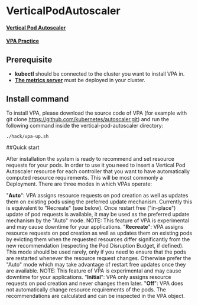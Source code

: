 # VerticalPodAutoscaler
#### [Vertical Pod Autoscaler](https://github.com/kubernetes/autoscaler/tree/master/vertical-pod-autoscaler)
#### [VPA Practice](https://haereeroo.tistory.com/25)
## Prerequisite
* **kubectl** should be connected to the cluster you want to install VPA in.
* **[The metrics server](https://github.com/kubernetes-sigs/metrics-server)** must be deployed in your cluster. 
## Install command

To install VPA, please download the source code of VPA (for example with git clone https://github.com/kubernetes/autoscaler.git) and run the following command inside the vertical-pod-autoscaler directory:
```
./hack/vpa-up.sh
```
##Quick start

After installation the system is ready to recommend and set resource requests for your pods. In order to use it you need to insert a Vertical Pod Autoscaler resource for each controller that you want to have automatically computed resource requirements. This will be most commonly a Deployment. There are three modes in which VPAs operate:

"**Auto**": VPA assigns resource requests on pod creation as well as updates them on existing pods using the preferred update mechanism. Currently this is equivalent to "Recreate" (see below). Once restart free ("in-place") update of pod requests is available, it may be used as the preferred update mechanism by the "Auto" mode. NOTE: This feature of VPA is experimental and may cause downtime for your applications.
"**Recreate**": VPA assigns resource requests on pod creation as well as updates them on existing pods by evicting them when the requested resources differ significantly from the new recommendation (respecting the Pod Disruption Budget, if defined). This mode should be used rarely, only if you need to ensure that the pods are restarted whenever the resource request changes. Otherwise prefer the "Auto" mode which may take advantage of restart free updates once they are available. NOTE: This feature of VPA is experimental and may cause downtime for your applications.
"**Initial**": VPA only assigns resource requests on pod creation and never changes them later.
"**Off**": VPA does not automatically change resource requirements of the pods. The recommendations are calculated and can be inspected in the VPA object.
